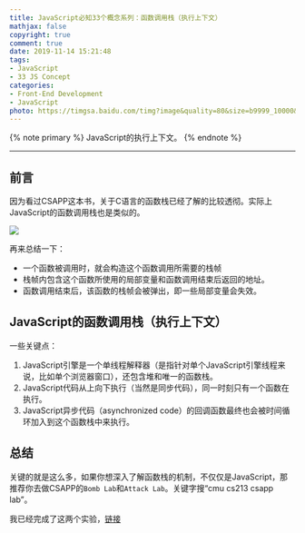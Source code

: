 ```yaml
---
title: JavaScript必知33个概念系列：函数调用栈（执行上下文）
mathjax: false
copyright: true
comment: true
date: 2019-11-14 15:21:48
tags:
- JavaScript
- 33 JS Concept
categories:
- Front-End Development
- JavaScript
photo: https://timgsa.baidu.com/timg?image&quality=80&size=b9999_10000&sec=1574495462&di=d20c318c7062ecf905858be5622bc110&imgtype=jpg&er=1&src=http%3A%2F%2Fimg.tuwandata.com%2Fv2%2Fthumb%2Fall%2FZTZkNSwwLDAsNCwzLDEsLTEsMSw%3D%2Fu%2Fwww.tuwan.com%2Fuploads%2Fallimg%2F1508%2F26%2F693-150R61U622.jpg
---
```


{% note primary %}
JavaScript的执行上下文。
{% endnote %}

<!-- more -->

---

## 前言

因为看过CSAPP这本书，关于C语言的函数栈已经了解的比较透彻。实际上JavaScript的函数调用栈也是类似的。

![](stackframe.png)

再来总结一下：
- 一个函数被调用时，就会构造这个函数调用所需要的栈帧
- 栈帧内包含这个函数所使用的局部变量和函数调用结束后返回的地址。
- 函数调用结束后，该函数的栈帧会被弹出，即一些局部变量会失效。


## JavaScript的函数调用栈（执行上下文）

一些关键点：

1. JavaScript引擎是一个单线程解释器（是指针对单个JavaScript引擎线程来说，比如单个浏览器窗口），还包含堆和唯一的函数栈。
2. JavaScript代码从上向下执行（当然是同步代码），同一时刻只有一个函数在执行。
3. JavaScript异步代码（asynchronized code）的回调函数最终也会被时间循环加入到这个函数栈中来执行。

## 总结

关键的就是这么多，如果你想深入了解函数栈的机制，不仅仅是JavaScript，那推荐你去做CSAPP的`Bomb Lab`和`Attack Lab`。关键字搜“cmu cs213 csapp lab”。

我已经完成了这两个实验，[链接](http://blog.scarboroughcoral.top/tags/CSAPP-Lab/)